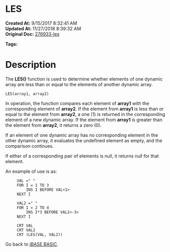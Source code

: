 # LES

**Created At:** 9/15/2017 8:32:41 AM  
**Updated At:** 11/27/2018 8:39:32 AM  
**Original Doc:** [276933-les](https://docs.jbase.com/36868-jbase-basic/276933-les)  

**Tags:**
<badge text='dynamic arrays' vertical='middle' />

# Description

The **LES()** function is used to determine whether elements of one dynamic array are less than or equal to the elements of another dynamic array.

```
LES(array1, array2)
```

In operation, the function compares each element of **array1** with the corresponding element of **array2**. If the element from **array1** is less than or equal to the element from **array2**, a one (1) is returned in the corresponding element of a new dynamic array. If the element from **array1** is greater than the element from **array2**, it returns a zero (0).

If an element of one dynamic array has no corresponding element in the other dynamic array, it evaluates the undefined element as empty, and the comparison continues.

If either of a corresponding pair of elements is null, it returns null for that element.



An example of use is as:

```
     VAL =" "
     FOR I = 1 TO 3
         INS I BEFORE VAL<1>
     NEXT I

     VAL2 =" "
     FOR I = 2 TO 4
         INS I*3 BEFORE VAL2<-3>
     NEXT I

     CRT VAL
     CRT VAL2
     CRT (LES(VAL, VAL2))
```



Go back to [jBASE BASIC](./../jbase-basic-programmers-reference-guide).
